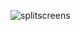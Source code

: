 ![splitscreens](https://user-images.githubusercontent.com/9287750/133854956-93860855-51d2-47ee-b5e4-aaa86dc5cbdd.png)
